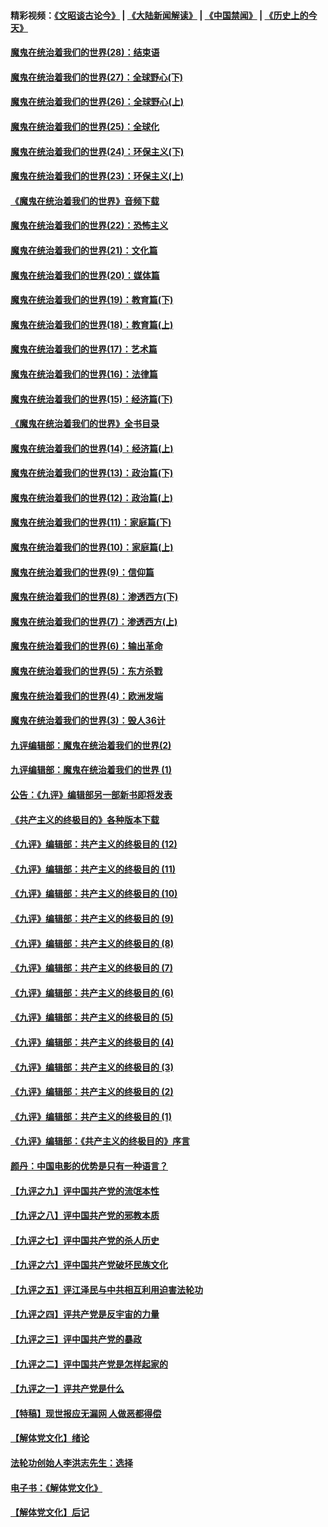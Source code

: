 #### 精彩视频：[《文昭谈古论今》](https://github.com/gfw-breaker/wenzhao/blob/master/README.md?t=01140030) | [《大陆新闻解读》](https://github.com/gfw-breaker/ntdtv-comedy/blob/master/README.md?t=01140030) | [《中国禁闻》](https://github.com/gfw-breaker/ntdtv-news/blob/master/README.md?t=01140030) | [《历史上的今天》](https://github.com/gfw-breaker/today-in-history/blob/master/README.md?t=01140030) 

#### [魔鬼在统治着我们的世界(28)：结束语](../pages/nsc422/n10936246.md?t=01140030) 

#### [魔鬼在统治着我们的世界(27)：全球野心(下)](../pages/nsc422/n10928319.md?t=01140030) 

#### [魔鬼在统治着我们的世界(26)：全球野心(上)](../pages/nsc422/n10900318.md?t=01140030) 

#### [魔鬼在统治着我们的世界(25)：全球化](../pages/nsc422/n10788205.md?t=01140030) 

#### [魔鬼在统治着我们的世界(24)：环保主义(下)](../pages/nsc422/n10695307.md?t=01140030) 

#### [魔鬼在统治着我们的世界(23)：环保主义(上)](../pages/nsc422/n10688613.md?t=01140030) 

#### [《魔鬼在统治着我们的世界》音频下载](../pages/nsc422/n10635553.md?t=01140030) 

#### [魔鬼在统治着我们的世界(22)：恐怖主义](../pages/nsc422/n10614727.md?t=01140030) 

#### [魔鬼在统治着我们的世界(21)：文化篇](../pages/nsc422/n10597706.md?t=01140030) 

#### [魔鬼在统治着我们的世界(20)：媒体篇](../pages/nsc422/n10586579.md?t=01140030) 

#### [魔鬼在统治着我们的世界(19)：教育篇(下)](../pages/nsc422/n10564808.md?t=01140030) 

#### [魔鬼在统治着我们的世界(18)：教育篇(上)](../pages/nsc422/n10526970.md?t=01140030) 

#### [魔鬼在统治着我们的世界(17)：艺术篇](../pages/nsc422/n10499093.md?t=01140030) 

#### [魔鬼在统治着我们的世界(16)：法律篇](../pages/nsc422/n10485969.md?t=01140030) 

#### [魔鬼在统治着我们的世界(15)：经济篇(下)](../pages/nsc422/n10469975.md?t=01140030) 

#### [《魔鬼在统治着我们的世界》全书目录](../pages/nsc422/n10464261.md?t=01140030) 

#### [魔鬼在统治着我们的世界(14)：经济篇(上)](../pages/nsc422/n10457370.md?t=01140030) 

#### [魔鬼在统治着我们的世界(13)：政治篇(下)](../pages/nsc422/n10448270.md?t=01140030) 

#### [魔鬼在统治着我们的世界(12)：政治篇(上)](../pages/nsc422/n10444576.md?t=01140030) 

#### [魔鬼在统治着我们的世界(11)：家庭篇(下)](../pages/nsc422/n10440961.md?t=01140030) 

#### [魔鬼在统治着我们的世界(10)：家庭篇(上)](../pages/nsc422/n10435448.md?t=01140030) 

#### [魔鬼在统治着我们的世界(9)：信仰篇](../pages/nsc422/n10432159.md?t=01140030) 

#### [魔鬼在统治着我们的世界(8)：渗透西方(下)](../pages/nsc422/n10429603.md?t=01140030) 

#### [魔鬼在统治着我们的世界(7)：渗透西方(上)](../pages/nsc422/n10426013.md?t=01140030) 

#### [魔鬼在统治着我们的世界(6)：输出革命](../pages/nsc422/n10421536.md?t=01140030) 

#### [魔鬼在统治着我们的世界(5)：东方杀戮](../pages/nsc422/n10417707.md?t=01140030) 

#### [魔鬼在统治着我们的世界(4)：欧洲发端](../pages/nsc422/n10414890.md?t=01140030) 

#### [魔鬼在统治着我们的世界(3)：毁人36计](../pages/nsc422/n10411583.md?t=01140030) 

#### [九评编辑部：魔鬼在统治着我们的世界(2)](../pages/nsc422/n10410036.md?t=01140030) 

#### [九评编辑部：魔鬼在统治着我们的世界 (1)](../pages/nsc422/n10406825.md?t=01140030) 

#### [公告：《九评》编辑部另一部新书即将发表](../pages/nsc422/n10405104.md?t=01140030) 

#### [《共产主义的终极目的》各种版本下载](../pages/nsc422/n10022138.md?t=01140030) 

#### [《九评》编辑部：共产主义的终极目的 (12)](../pages/nsc422/n9933272.md?t=01140030) 

#### [《九评》编辑部：共产主义的终极目的 (11)](../pages/nsc422/n9924973.md?t=01140030) 

#### [《九评》编辑部：共产主义的终极目的 (10)](../pages/nsc422/n9920883.md?t=01140030) 

#### [《九评》编辑部：共产主义的终极目的 (9)](../pages/nsc422/n9916363.md?t=01140030) 

#### [《九评》编辑部：共产主义的终极目的 (8)](../pages/nsc422/n9912488.md?t=01140030) 

#### [《九评》编辑部：共产主义的终极目的 (7)](../pages/nsc422/n9901176.md?t=01140030) 

#### [《九评》编辑部：共产主义的终极目的 (6)](../pages/nsc422/n9899359.md?t=01140030) 

#### [《九评》编辑部：共产主义的终极目的 (5)](../pages/nsc422/n9893174.md?t=01140030) 

#### [《九评》编辑部：共产主义的终极目的 (4)](../pages/nsc422/n9891246.md?t=01140030) 

#### [《九评》编辑部：共产主义的终极目的 (3)](../pages/nsc422/n9879879.md?t=01140030) 

#### [《九评》编辑部：共产主义的终极目的 (2)](../pages/nsc422/n9876205.md?t=01140030) 

#### [《九评》编辑部：共产主义的终极目的 (1)](../pages/nsc422/n9865857.md?t=01140030) 

#### [《九评》编辑部：《共产主义的终极目的》序言](../pages/nsc422/n9862666.md?t=01140030) 

#### [颜丹：中国电影的优势是只有一种语言？](../pages/nsc422/n9583062.md?t=01140030) 

#### [【九评之九】评中国共产党的流氓本性](../pages/nsc422/n737542.md?t=01140030) 

#### [【九评之八】评中国共产党的邪教本质](../pages/nsc422/n735942.md?t=01140030) 

#### [【九评之七】评中国共产党的杀人历史](../pages/nsc422/n733806.md?t=01140030) 

#### [【九评之六】评中国共产党破坏民族文化](../pages/nsc422/n731667.md?t=01140030) 

#### [【九评之五】评江泽民与中共相互利用迫害法轮功](../pages/nsc422/n730058.md?t=01140030) 

#### [【九评之四】评共产党是反宇宙的力量](../pages/nsc422/n727814.md?t=01140030) 

#### [【九评之三】评中国共产党的暴政](../pages/nsc422/n725597.md?t=01140030) 

#### [【九评之二】评中国共产党是怎样起家的](../pages/nsc422/n723946.md?t=01140030) 

#### [【九评之一】评共产党是什么](../pages/nsc422/n722529.md?t=01140030) 

#### [【特稿】现世报应无漏网 人做恶都得偿](../pages/nsc422/n4215167.md?t=01140030) 

#### [【解体党文化】绪论](../pages/nsc422/n1449356.md?t=01140030) 

#### [法轮功创始人李洪志先生：选择](../pages/nsc422/n3580738.md?t=01140030) 

#### [电子书：《解体党文化》](../pages/nsc422/n1573484.md?t=01140030) 

#### [【解体党文化】后记](../pages/nsc422/n1531999.md?t=01140030) 

